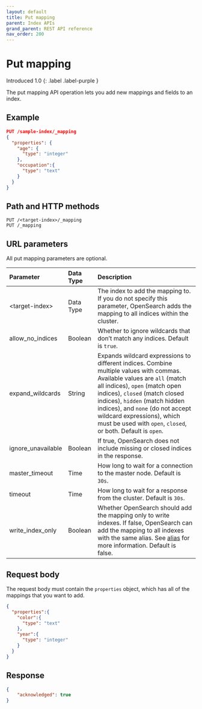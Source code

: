 ```yaml
---
layout: default
title: Put mapping
parent: Index APIs
grand_parent: REST API reference
nav_order: 200
---
```


# Put mapping
Introduced 1.0
{: .label .label-purple }

The put mapping API operation lets you add new mappings and fields to an index.

## Example

```json
PUT /sample-index/_mapping
{
  "properties": {
    "age": {
      "type": "integer"
    },
    "occupation":{
      "type": "text"
    }
  }
}
```


## Path and HTTP methods

```
PUT /<target-index>/_mapping
PUT /_mapping
```

## URL parameters

All put mapping parameters are optional.

Parameter | Data Type | Description
:--- | :--- | :---
&lt;target-index&gt; | Data Type | The index to add the mapping to. If you do not specify this parameter, OpenSearch adds the mapping to all indices within the cluster.
allow_no_indices | Boolean | Whether to ignore wildcards that don’t match any indices. Default is `true`.
expand_wildcards | String | Expands wildcard expressions to different indices. Combine multiple values with commas. Available values are `all` (match all indices), `open` (match open indices), `closed` (match closed indices), `hidden` (match hidden indices), and `none` (do not accept wildcard expressions), which must be used with `open`, `closed`, or both. Default is `open`.
ignore_unavailable | Boolean | If true, OpenSearch does not include missing or closed indices in the response.
master_timeout | Time | How long to wait for a connection to the master node. Default is `30s`.
timeout | Time | How long to wait for a response from the cluster. Default is `30s`.
write_index_only | Boolean | Whether OpenSearch should add the mapping only to write indexes. If false, OpenSearch can add the mapping to all indexes with the same alias. See [alias]({{site.url}}{{site.baseurl}}/opensearch/rest-api/alias/#request-body) for more information. Default is false.

## Request body

The request body must contain the `properties` object, which has all of the mappings that you want to add.

```json
{
  "properties":{
    "color":{
      "type": "text"
    },
    "year":{
      "type": "integer"
    }
  }
}
```

## Response

```json
{
    "acknowledged": true
}
```
